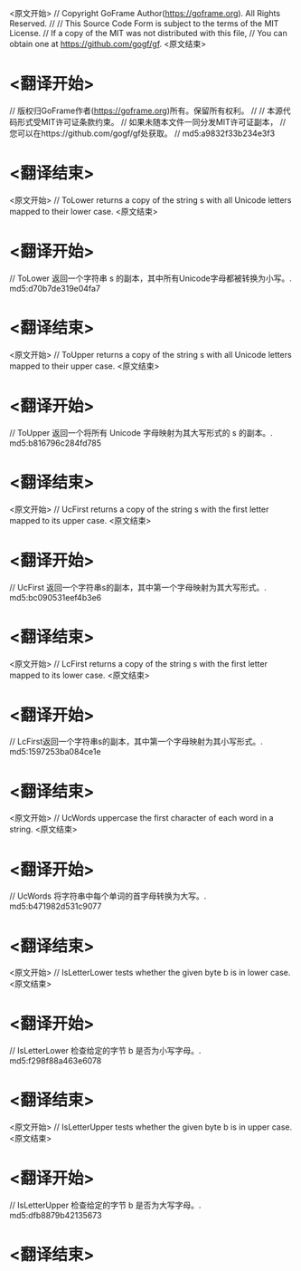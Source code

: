 
<原文开始>
// Copyright GoFrame Author(https://goframe.org). All Rights Reserved.
//
// This Source Code Form is subject to the terms of the MIT License.
// If a copy of the MIT was not distributed with this file,
// You can obtain one at https://github.com/gogf/gf.
<原文结束>

# <翻译开始>
// 版权归GoFrame作者(https://goframe.org)所有。保留所有权利。
//
// 本源代码形式受MIT许可证条款约束。
// 如果未随本文件一同分发MIT许可证副本，
// 您可以在https://github.com/gogf/gf处获取。
// md5:a9832f33b234e3f3
# <翻译结束>


<原文开始>
// ToLower returns a copy of the string s with all Unicode letters mapped to their lower case.
<原文结束>

# <翻译开始>
// ToLower 返回一个字符串 s 的副本，其中所有Unicode字母都被转换为小写。. md5:d70b7de319e04fa7
# <翻译结束>


<原文开始>
// ToUpper returns a copy of the string s with all Unicode letters mapped to their upper case.
<原文结束>

# <翻译开始>
// ToUpper 返回一个将所有 Unicode 字母映射为其大写形式的 s 的副本。. md5:b816796c284fd785
# <翻译结束>


<原文开始>
// UcFirst returns a copy of the string s with the first letter mapped to its upper case.
<原文结束>

# <翻译开始>
// UcFirst 返回一个字符串s的副本，其中第一个字母映射为其大写形式。. md5:bc090531eef4b3e6
# <翻译结束>


<原文开始>
// LcFirst returns a copy of the string s with the first letter mapped to its lower case.
<原文结束>

# <翻译开始>
// LcFirst返回一个字符串s的副本，其中第一个字母映射为其小写形式。. md5:1597253ba084ce1e
# <翻译结束>


<原文开始>
// UcWords uppercase the first character of each word in a string.
<原文结束>

# <翻译开始>
// UcWords 将字符串中每个单词的首字母转换为大写。. md5:b471982d531c9077
# <翻译结束>


<原文开始>
// IsLetterLower tests whether the given byte b is in lower case.
<原文结束>

# <翻译开始>
// IsLetterLower 检查给定的字节 b 是否为小写字母。. md5:f298f88a463e6078
# <翻译结束>


<原文开始>
// IsLetterUpper tests whether the given byte b is in upper case.
<原文结束>

# <翻译开始>
// IsLetterUpper 检查给定的字节 b 是否为大写字母。. md5:dfb8879b42135673
# <翻译结束>

